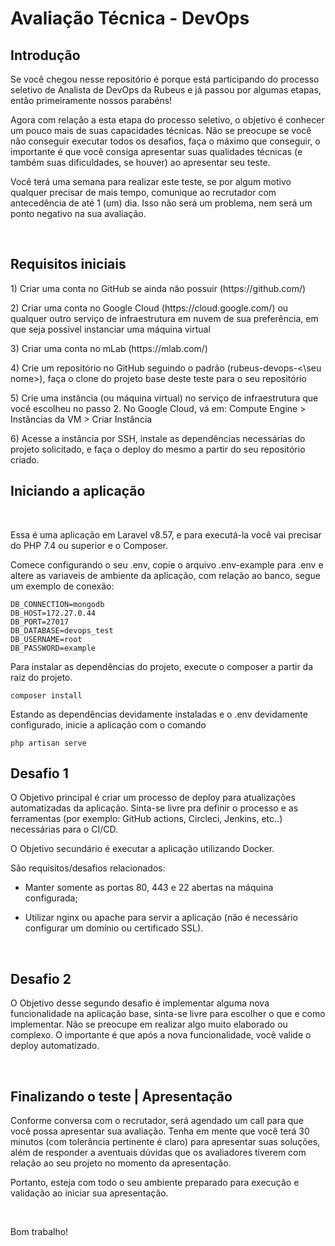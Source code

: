 # Avaliação Técnica - DevOps

## Introdução

<p>Se você chegou nesse repositório é porque está participando do processo seletivo de Analista de DevOps da Rubeus e já passou por algumas etapas, então primeiramente nossos parabéns!</p>
    
<p>Agora com relação a esta etapa do processo seletivo, o objetivo é conhecer um pouco mais de suas capacidades técnicas. Não se preocupe se você não conseguir executar todos os desafios, faça o máximo que conseguir, o importante é que você consiga apresentar suas qualidades técnicas (e também suas dificuldades, se houver) ao apresentar seu teste.</p>

<p>Você terá uma semana para realizar este teste, se por algum motivo qualquer precisar de mais tempo, comunique ao recrutador com antecedência de até 1 (um) dia. Isso não será um problema, nem será um ponto negativo na sua avaliação.</p>

<br>

## Requisitos iniciais

<p>1) Criar uma conta no GitHub se ainda não possuir (https://github.com/)</p>

<p>2) Criar uma conta no Google Cloud (https://cloud.google.com/) ou qualquer outro serviço de infraestrutura em nuvem de sua preferência, em que seja possível instanciar uma máquina virtual</p>

<p>3) Criar uma conta no mLab (https://mlab.com/)</p>

<p>4) Crie um repositório no GitHub seguindo o padrão (rubeus-devops-<\seu nome>), faça o clone do projeto base deste teste <https://github.dev/rubeus-tecnologia-e-inovacao/devops_test> para o seu repositório</p>

<p>5) Crie uma instância (ou máquina virtual) no serviço de infraestrutura que você escolheu no passo 2. No Google Cloud, vá em: Compute Engine > Instâncias da VM > Criar Instância</p>

<p>6) Acesse a instância por SSH, instale as dependências necessárias do projeto solicitado, e faça o deploy do mesmo a partir do seu repositório criado.</p>

## Iniciando a aplicação
<br>

<p>Essa é uma aplicação em Laravel v8.57, e para executá-la você vai precisar do PHP 7.4 ou superior e o Composer.</p>

<p>Comece configurando o seu .env, copie o arquivo .env-example para .env e altere as variaveis de ambiente da aplicação, com relação ao banco, segue um exemplo de conexão:</p>

    DB_CONNECTION=mongodb
    DB_HOST=172.27.0.44
    DB_PORT=27017
    DB_DATABASE=devops_test
    DB_USERNAME=root
    DB_PASSWORD=example

<p>Para instalar as dependências do projeto, execute o composer a partir da raiz do projeto.</p>

    composer install

<p>Estando as dependências devidamente instaladas e o .env devidamente configurado, inicie a aplicação com o comando</p>

    php artisan serve

## Desafio 1

<p>O Objetivo principal é criar um processo de deploy para atualizações automatizadas da aplicação. Sinta-se livre pra definir o processo e as ferramentas (por exemplo: GitHub actions, Circleci, Jenkins, etc..) necessárias para o CI/CD.</p>

<p>O Objetivo secundário é executar a aplicação utilizando Docker.</p>

<p>São requisitos/desafios relacionados:</p>
    
* Manter somente as portas 80, 443 e 22 abertas na máquina configurada;</p>
    
* Utilizar nginx ou apache para servir a aplicação (não é necessário configurar um domínio ou certificado SSL).

<br>

## Desafio 2

<p>O Objetivo desse segundo desafio é implementar alguma nova funcionalidade na aplicação base, sinta-se livre para escolher o que e como implementar. Não se preocupe em realizar algo muito elaborado ou complexo. O importante é que após a nova funcionalidade, você valide o deploy automatizado.</p>

<br>

## Finalizando o teste | Apresentação

<p>Conforme conversa com o recrutador, será agendado um call para que você possa apresentar sua avaliação. Tenha em mente que você terá 30 minutos (com tolerância pertinente é claro) para apresentar suas soluções, além de responder a aventuais dúvidas que os avaliadores tiverem com relação ao seu projeto no momento da apresentação.</p>

<p>Portanto, esteja com todo o seu ambiente preparado para execução e validação ao iniciar sua apresentação.</p>

<br>
 
Bom trabalho!
